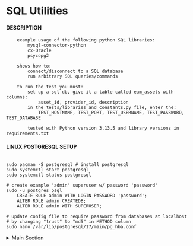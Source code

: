 # SQL Utilities



#### DESCRIPTION
```
	example usage of the following python SQL libraries:
        mysql-connector-python
        cx-Oracle
        psycopg2

	shows how to:
        connect/disconnect to a SQL database
        run arbitrary SQL queries/commands

	to run the test you must:
		set up a sql db, give it a table called eam_assets with columns:
			asset_id, provider_id, description
		in the tests/libraries_and_constants.py file, enter the:
			TEST_HOSTNAME, TEST_PORT, TEST_USERNAME, TEST_PASSWORD, TEST_DATABASE

        tested with Python version 3.13.5 and library versions in requirements.txt

```

#### LINUX POSTGRESQL SETUP
```

sudo pacman -S postgresql # install postgresql
sudo systemctl start postgresql
sudo systemctl status postgresql

# create example 'admin' superuser w/ password 'password'
sudo -u postgres psql
    CREATE ROLE admin WITH LOGIN PASSWORD 'password';
    ALTER ROLE admin CREATEDB;
    ALTER ROLE admin WITH SUPERUSER;

# update config file to require password from databases at localhost
# by changing "trust" to "md5" in METHOD column
sudo nano /var/lib/postgresql/17/main/pg_hba.conf

```

<details>
<summary>Main Section</summary>

This is the main content that can be collapsed.

<details>
<summary>Nested Subsection 1</summary>

Content for nested subsection 1.
- Item 1
- Item 2

</details>

<details>
<summary>Nested Subsection 2</summary>

Content for nested subsection 2.
```python
def example():
    return "code block"
```
</details>


#### TO DO
```
	
	create optional argument in select query function to save
	the results to a file, and another argument to read from
	a file if it exists
		this will be helpful in only running long lasting queries once

	create function to run update queries, and test it
		function created, it just needs to be tested and documented

```

#### SOURCES
```

	MySQL Connector/Python Docs
	https://github.com/mysql/mysql-connector-python

	Oracle Database Connection in Python
		cx_Oracle lib requires Oracle Client libraries
			download the Basic one
				https://www.oracle.com/database/technologies/instant-client.html
			and add it to your path:
				C:\oracle\instantclient_19_10
		https://cx-oracle.readthedocs.io/en/latest/user_guide/installation.html
	https://www.geeksforgeeks.org/oracle-database-connection-in-python/

    PostgreSQL Connector
    https://pypi.org/project/psycopg2/

```

